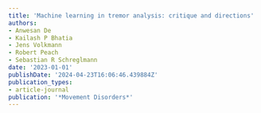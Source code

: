 ```yaml
---
title: 'Machine learning in tremor analysis: critique and directions'
authors:
- Anwesan De
- Kailash P Bhatia
- Jens Volkmann
- Robert Peach
- Sebastian R Schreglmann
date: '2023-01-01'
publishDate: '2024-04-23T16:06:46.439884Z'
publication_types:
- article-journal
publication: '*Movement Disorders*'
---
```

